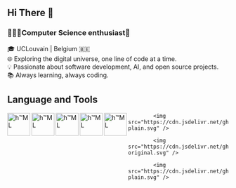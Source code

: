 ## Hi There 👋
 ### 👨🏻‍💻Computer Science enthusiast🚀

🎓 UCLouvain | Belgium 🇧🇪 <br>
🌐 Exploring the digital universe, one line of code at a time. <br>
💡 Passionate about software development, AI, and open source projects. <br>
📚 Always learning, always coding. <br>

## Language and Tools

<img align="left" alt="h™ML" width="52px" style="padding:15px:" src="https://cdn.jsdelivr.net/gh/devicons/devicon/icons/html5/html5-original.svg" />
<img align="left" alt="h™ML" width="52px" style="padding:15px:" src="https://cdn.jsdelivr.net/gh/devicons/devicon/icons/css3/css3-original.svg" />
<img align="left" alt="h™ML" width="52px" style="padding:15px:" src="https://cdn.jsdelivr.net/gh/devicons/devicon/icons/python/python-plain.svg" />
<img align="left" alt="h™ML" width="52px" style="padding:15px:" src="https://cdn.jsdelivr.net/gh/devicons/devicon/icons/javascript/javascript-plain.svg" />
<img align="left" alt="h™ML" width="52px" style="padding:15px:" src="https://cdn.jsdelivr.net/gh/devicons/devicon/icons/swift/swift-original.svg" />


            <img src="https://cdn.jsdelivr.net/gh/devicons/devicon/icons/php/php-plain.svg" />
          
            <img src="https://cdn.jsdelivr.net/gh/devicons/devicon/icons/vscode/vscode-original.svg" />
          
            <img src="https://cdn.jsdelivr.net/gh/devicons/devicon/icons/xcode/xcode-plain.svg" />
          
          
